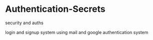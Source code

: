 # Authentication-Secrets
security and auths 

login and signup system using mail and google authentication system
